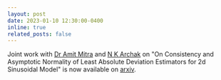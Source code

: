 ```yaml
---
layout: post
date: 2023-01-10 12:30:00-0400
inline: true
related_posts: false
---
```


Joint work with [Dr Amit Mitra](https://home.iitk.ac.in/~amitra/) and [N K Archak](https://www.linkedin.com/in/nk-archak-3a6123199/) on "On Consistency and Asymptotic Normality of Least Absolute Deviation Estimators for 2d Sinusoidal Model" is now available on [arxiv](
https://doi.org/10.48550/arXiv.2301.03229). 

